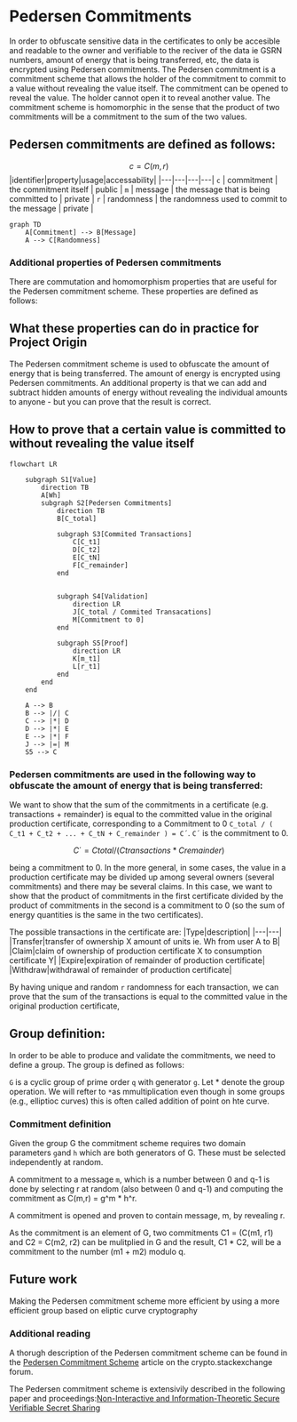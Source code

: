 # Pedersen Commitments

In order to obfuscate sensitive data in the certificates to only be accesible and readable to the owner and verifiable to the reciver of the data ie GSRN numbers, amount of energy that is being transferred, etc, the data is encrypted using Pedersen commitments. The Pedersen commitment is a commitment scheme that allows the holder of the commitment to commit to a value without revealing the value itself. The commitment can be opened to reveal the value. The holder cannot open it to reveal another value. The commitment scheme is homomorphic in the sense that the product of two commitments will be a commitment to the sum of the two values.

## Pedersen commitments are defined as follows:
$$c=C(m,r)$$
|identifier|property|usage|accessability|
|---|---|---|---|
`c` | commitment | the commitment itself | public |
`m` | message | the message that is being committed to | private |
`r` | randomness | the randomness used to commit to the message | private |

```mermaid
graph TD
    A[Commitment] --> B[Message]
    A --> C[Randomness]
```

### Additional properties of Pedersen commitments
There are commutation and homomorphism properties that are useful for the Pedersen commitment scheme. These properties are defined as follows:


## What these properties can do in practice for Project Origin
The Pedersen commitment scheme is used to obfuscate the amount of energy that is being transferred. The amount of energy is encrypted using Pedersen commitments. An additional property is that we can add and subtract hidden amounts of energy without revealing the individual amounts to anyone - but you can prove that the result is correct.

## How to prove that a certain value is committed to without revealing the value itself
```mermaid
flowchart LR

    subgraph S1[Value]
        direction TB
        A[Wh] 
        subgraph S2[Pedersen Commitments]
            direction TB
            B[C_total]
            
            subgraph S3[Commited Transactions]
                C[C_t1]
                D[C_t2]
                E[C_tN]
                F[C_remainder]
            end
            
            
            subgraph S4[Validation]
                direction LR
                J[C_total / Commited Transacations]
                M[Commitment to 0]
            end

            subgraph S5[Proof]
                direction LR
                K[m_t1]
                L[r_t1]
            end
        end
    end

    A --> B
    B --> |/| C
    C --> |*| D
    D --> |*| E
    E --> |*| F
    J --> |=| M
    S5 --> C
```

### Pedersen commitments are used in the following way to obfuscate the amount of energy that is being transferred:
We want to show that the sum of the commitments in a certificate (e.g. transactions + remainder) is equal to the committed value in the original production certificate, corresponding to a Commitment to 0 `C_total / ( C_t1 + C_t2 + ... + C_tN + C_remainder ) = C´`. `C´` is the commitment to 0.

$$C´= Ctotal / (Ctransactions * Cremainder)$$ 

being a commitment to 0. In the more general, in some cases, the value in a production certificate may be divided up 
among several owners (several commitments) and there may be several claims. In this case, we want to show that the product of commitments in the first certificate 
divided by the product of commitments in the second is a commitment to 0 (so the sum of energy quantities is the same in the two certificates).

The possible transactions in the certificate are:
|Type|description|
|---|---|
|Transfer|transfer of ownership X amount of units ie. Wh from user A to B|
|Claim|claim of ownership of production certificate X to consumption certificate Y|
|Expire|expiration of remainder of production certificate|
|Withdraw|withdrawal of remainder of production certificate|

By having unique and random `r` randomness for each transaction, we can prove that the sum of the transactions is equal to the committed value in the original production certificate,

## Group definition:
In order to be able to produce and validate the commitments, we need to define a group. The group is defined as follows:

`G` is a cyclic group of prime order `q` with generator `g`. Let * denote the group operation. We will refter to `*`as mmultiplication even though in some groups (e.g., elliptioc curves) this is often called addition of point on hte curve.

### Commitment definition
Given the group G the commitment scheme requires two domain parameters `g`and `h` which are both generators of G. These must be selected independently at random.

A commitment to a message `m`, which is a number between 0 and q-1 is done by selecting r at random (also between 0 and q-1) and computing the commitment as C(m,r) = g^m * h^r.

A commitment is opened and proven to contain message, m, by revealing r.

As the commitment is an element of G, two commitments C1 = (C(m1, r1) and C2 = C(m2, r2) can be mulitplied in G and the result, C1 * C2, will be a commitment to the number (m1 + m2) modulo q.


## Future work
Making the Pedersen commitment scheme more efficient by using a more efficient group based on eliptic curve cryptography

### Additional reading
A thorugh description of the Pedersen commitment scheme can be found in the [Pedersen Commitment Scheme](https://crypto.stackexchange.com/questions/64437/what-is-a-pedersen-commitment) article on the crypto.stackexchange forum.

The Pedersen commitment scheme is extensivily described in the following paper and proceedings:[Non-Interactive and Information-Theoretic Secure Verifiable Secret Sharing](https://rdcu.be/cWS5M)
